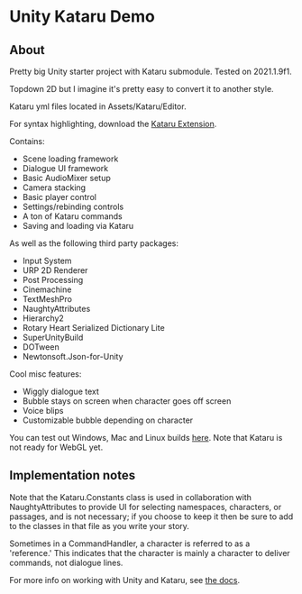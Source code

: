 # Unity Kataru Demo

## About
Pretty big Unity starter project with Kataru submodule. Tested on 2021.1.9f1. 

Topdown 2D but I imagine it's pretty easy to convert it to another style.

Kataru yml files located in Assets/Kataru/Editor.

For syntax highlighting, download the [Kataru Extension](https://marketplace.visualstudio.com/items?itemName=Kataru.vscode-kataru).

Contains:
- Scene loading framework
- Dialogue UI framework
- Basic AudioMixer setup
- Camera stacking
- Basic player control
- Settings/rebinding controls
- A ton of Kataru commands
- Saving and loading via Kataru

As well as the following third party packages:
- Input System
- URP 2D Renderer
- Post Processing
- Cinemachine
- TextMeshPro
- NaughtyAttributes
- Hierarchy2
- Rotary Heart Serialized Dictionary Lite
- SuperUnityBuild
- DOTween
- Newtonsoft.Json-for-Unity

Cool misc features:
- Wiggly dialogue text
- Bubble stays on screen when character goes off screen
- Voice blips
- Customizable bubble depending on character


You can test out Windows, Mac and Linux builds [here](). Note that Kataru is not ready for WebGL yet.   


## Implementation notes

Note that the Kataru.Constants class is used in collaboration with NaughtyAttributes to provide UI for selecting namespaces, characters, or passages, and is not necessary; if you choose to keep it then be sure to add to the classes in that file as you write your story.


Sometimes in a CommandHandler, a character is referred to as a 'reference.' This indicates that the character is mainly a character to deliver commands, not dialogue lines.

For more info on working with Unity and Kataru, see [the docs](http://kataru-lang.github.io/).